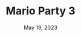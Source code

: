---
layout: n64
title: "Mario Party 3"
categories:
 - approved
 - n64
 - universal
 - safe
tags:
- Board Game
- mario
series:
- Mario Party
date: May 19, 2023
permalink: /games/mario-party-3/play/details
publisher: Nintendo
gid: mario-party-3
edition: us
---